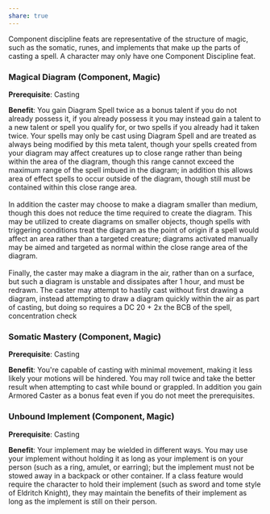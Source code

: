 ```yaml
---
share: true
---
```

Component discipline feats are representative of the structure of magic, such as the somatic, runes, and implements that make up the parts of casting a spell. A character may only have one Component Discipline feat.

<h3><span><p dir="auto">Magical Diagram (Component, Magic)</p></span></h3><p><span><p dir="auto"><b>Prerequisite</b>:    Casting<br></p></span></p><p><span><p dir="auto"><b>Benefit</b>:    You gain Diagram Spell twice as a bonus talent if you do not already possess it, if you already possess it you may instead gain a talent to a new talent or spell you qualify for, or two spells if you already had it taken twice. Your spells may only be cast using Diagram Spell and are treated as always being modified by this meta talent, though your spells created from your diagram may affect creatures up to close range rather than being within the area of the diagram, though this range cannot exceed the maximum range of the spell imbued in the diagram; in addition this allows area of effect spells to occur outside of the diagram, though still must be contained within this close range area.<br><br>In addition the caster may choose to make a diagram smaller than medium, though this does not reduce the time required to create the diagram. This may be utilized to create diagrams on smaller objects, though spells with triggering conditions treat the diagram as the point of origin if a spell would affect an area rather than a targeted creature; diagrams activated manually may be aimed and targeted as normal within the close range area of the diagram.<br><br>Finally, the caster may make a diagram in the air, rather than on a surface, but such a diagram is unstable and dissipates after 1 hour, and must be redrawn. The caster may attempt to hastily cast without first drawing a diagram, instead attempting to draw a diagram quickly within the air as part of casting, but doing so requires a DC 20 + 2x the BCB of the spell, concentration check<br></p></span></p><h3><span><p dir="auto">Somatic Mastery (Component, Magic)</p></span></h3><p><span><p dir="auto"><b>Prerequisite</b>:    Casting<br></p></span></p><p><span><p dir="auto"><b>Benefit</b>:    You're capable of casting with minimal movement, making it less likely your motions will be hindered. You may roll twice and take the better result when attempting to cast while bound or grappled. In addition you gain Armored Caster as a bonus feat even if you do not meet the prerequisites.<br></p></span></p><h3><span><p dir="auto">Unbound Implement (Component, Magic)</p></span></h3><p><span><p dir="auto"><b>Prerequisite</b>:    Casting<br></p></span></p><p><span><p dir="auto"><b>Benefit</b>:    Your implement may be wielded in different ways. You may use your implement without holding it as long as your implement is on your person (such as a ring, amulet, or earring); but the implement must not be stowed away in a backpack or other container. If a class feature would require the character to hold their implement (such as sword and tome style of Eldritch Knight), they may maintain the benefits of their implement as long as the implement is still on their person.<br></p></span></p>